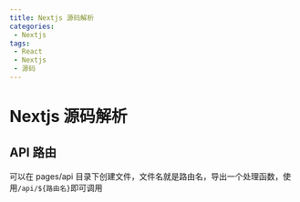 ```yaml
---
title: Nextjs 源码解析
categories:
 - Nextjs
tags:
 - React
 - Nextjs
 - 源码
---
```



# Nextjs 源码解析

## API 路由

可以在 pages/api 目录下创建文件，文件名就是路由名，导出一个处理函数，使用`/api/${路由名}`即可调用

